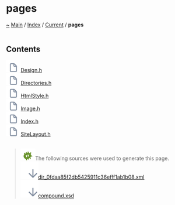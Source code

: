 <!DOCTYPE html>
<html>
<head>
<meta http-equiv="Content-Type" content="text/xhtml;charset=UTF-8"/>
<meta http-equiv="X-UA-Compatible" content="IE=9" />
<meta http-equiv="Content-Type" content="text/xhtml;charset=UTF-8"/>
<meta name="robots" content="noindex" />
<meta name="generator" content="MdDox"/>
<meta name="viewport" content="width=device-width, initial-scale=1"/>
<link href="style.css" rel="stylesheet" type="text/css"/>
<title>pages</title>
</head>
<body>
<div class="document">
<div class="document-header">
<a id="pages"></a>
<h1>pages</h1>
<a id="dir_0fdaa85f2db5425911c36efff1ab1b08"></a>
<a id="pages"></a>
<a href="https://github.com/CharlesCarley/MdDoc">~</a>
<a href="indexpage.md#main">Main</a>
<span class="inline-text">/</span>
<a href="indexpage.md#index">Index</a>
<span class="inline-text">/</span>
<a href="dir_f19befb0a20a037054255eb425fb4872.md#current">Current</a>
<span class="inline-text">/</span>
<span class="bold-text"><b>pages</b></span>
<br/>
<br/>
<a id="contents"></a>
<h2>Contents</h2>
<span class="icon-list-item"><a href="https://github.com/CharlesCarley/MdDoc/blob/master/Current/pages//Design.h#L1" class="icon-list-item"><img src="../images/file24px.svg" class="icon-list-item"/><span class="icon-list-item">Design.h</span>
</a>
</span>
<br/>
<span class="icon-list-item"><a href="https://github.com/CharlesCarley/MdDoc/blob/master/Current/pages//Directories.h#L1" class="icon-list-item"><img src="../images/file24px.svg" class="icon-list-item"/><span class="icon-list-item">Directories.h</span>
</a>
</span>
<br/>
<span class="icon-list-item"><a href="https://github.com/CharlesCarley/MdDoc/blob/master/Current/pages//HtmlStyle.h#L1" class="icon-list-item"><img src="../images/file24px.svg" class="icon-list-item"/><span class="icon-list-item">HtmlStyle.h</span>
</a>
</span>
<br/>
<span class="icon-list-item"><a href="https://github.com/CharlesCarley/MdDoc/blob/master/Current/pages//Image.h#L1" class="icon-list-item"><img src="../images/file24px.svg" class="icon-list-item"/><span class="icon-list-item">Image.h</span>
</a>
</span>
<br/>
<span class="icon-list-item"><a href="https://github.com/CharlesCarley/MdDoc/blob/master/Current/pages//Index.h#L1" class="icon-list-item"><img src="../images/file24px.svg" class="icon-list-item"/><span class="icon-list-item">Index.h</span>
</a>
</span>
<br/>
<span class="icon-list-item"><a href="https://github.com/CharlesCarley/MdDoc/blob/master/Current/pages//SiteLayout.h#L1" class="icon-list-item"><img src="../images/file24px.svg" class="icon-list-item"/><span class="icon-list-item">SiteLayout.h</span>
</a>
</span>
<br/>
<br/>
<blockquote>
<img src="../images/debug24px.svg"/><span class="inline-text">The following sources were used to generate this page.</span>
<br/>
<span class="icon-list-item"><a href="../xml/dir_0fdaa85f2db5425911c36efff1ab1b08.xml#L1" class="icon-list-item"><img src="../images/lookInside24px.svg" class="icon-list-item"/><span class="icon-list-item">dir_0fdaa85f2db5425911c36efff1ab1b08.xml</span>
</a>
</span>
<br/>
<span class="icon-list-item"><a href="../xml/compound.xsd#L1" class="icon-list-item"><img src="../images/lookInside24px.svg" class="icon-list-item"/><span class="icon-list-item">compound.xsd</span>
</a>
</span>
</blockquote>
</div>
</div>
</body>
</html>

